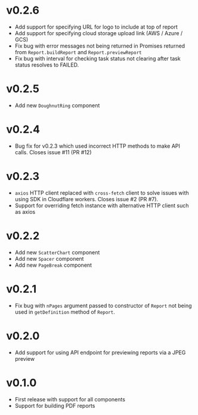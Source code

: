 # v0.2.6
- Add support for specifying URL for logo to include at top of report
- Add support for specifying cloud storage upload link (AWS / Azure / GCS)
- Fix bug with error messages not being returned in Promises returned from `Report.buildReport` and `Report.previewReport`
- Fix bug with interval for checking task status not clearing after task status resolves to FAILED.
# v0.2.5
- Add new `DoughnutRing` component
# v0.2.4
- Bug fix for v0.2.3 which used incorrect HTTP methods to make API calls. Closes issue #11 (PR #12)
# v0.2.3
- `axios` HTTP client replaced with `cross-fetch` client to solve issues with using SDK in Cloudflare workers. Closes issue #2 (PR #7).
- Support for overriding fetch instance with alternative HTTP client such as axios
# v0.2.2
- Add new `ScatterChart` component
- Add new `Spacer` component
- Add new `PageBreak` component
# v0.2.1
- Fix bug with `nPages` argument passed to constructor of `Report` not being
  used in `getDefinition` method of `Report`.
# v0.2.0
- Add support for using API endpoint for previewing reports via a JPEG preview
# v0.1.0
- First release with support for all components
- Support for building PDF reports
